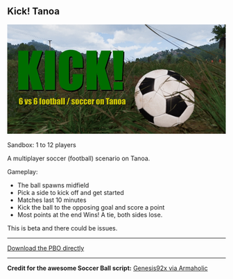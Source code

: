 ## Kick! Tanoa

![Kick! Tanoa](https://github.com/smillwith/Kick.Tanoa/raw/master/44875654725.jpg)

Sandbox: 1 to 12 players

A multiplayer soccer (football) scenario on Tanoa.

Gameplay:

* The ball spawns midfield
* Pick a side to kick off and get started
* Matches last 10 minutes
* Kick the ball to the opposing goal and score a point
* Most points at the end Wins! A tie, both sides lose.


This is beta and there could be issues.

-----

[Download the PBO directly](https://github.com/smillwith/Kick.Tanoa/raw/master/pbo/Kick.Tanoa.pbo)

-----

**Credit for the awesome Soccer Ball script:** [Genesis92x via Armaholic](http://www.armaholic.com/page.php?id=29245)

